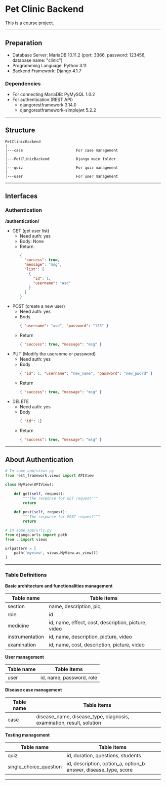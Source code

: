 # Pet Clinic Backend
This is a course project.

---

## Preparation 
- Database Server: MariaDB 10.11.2 (port: 3366, password: 123456, database name: "clinic")
- Programming Language: Python 3.11
- Backend Framework: Django 4.1.7
### Dependencies

- For connecting MariaDB: PyMySQL 1.0.2
- For authentication (REST API)
  - djangorestframework 3.14.0
  - djangorestframework-simplejwt 5.2.2

---

## Structure

```text
PetClinicBackend
|
|---case                        For case management
|
|---PetClinicBackend            Django main folder
|
|---quiz                        For quiz management
|
|---user                        For user management

```

---


## Interfaces

### Authentication

**/authentication/**

- GET (get user list)
  - Need auth: yes
  - Body: None
  - Return:
    ```json
    { 
      "success": true, 
      "message": "msg",
      "list": [
        {
          "id": 1,
          "username": "asd"
        }
      ]
    }
    ```
- POST (create a new user)
  - Need auth: yes
  - Body
    ```json
    { "username": "asd", "password": "123" }
    ```
  - Return
    ```json
    { "success": true, "message": "msg" }
    ```
- PUT (Modify the useranme or password)
  - Need auth: yes
  - Body 
    ```json 
    { "id": 1, "username": "new_name", "password": "new_pword" }
    ```
  - Return
    ```json
    { "success": true, "message": "msg" }
    ```
- DELETE
  - Need auth: yes
  - Body
    ```json
    { "id": 1}
    ```
  - Return
    ```json
    { "success": true, "message": "msg" }
    ```

---

## About Authentication

```python
# In some_app/views.py
from rest_framework.views import APIView

class MyView(APIView):
    
    def get(self, request):
        """The response for GET request"""
        return
    
    def post(self, request):
        """The response for POST request"""
        return

# In some_app/urls.py
from django.urls import path
from . import views

urlpattern = [
    path('myview', views.MyView.as_view())
]
```

---

### Table Definitions

**Basic architecture and functionalities management**

| Table name      | Table items                                         |
|-----------------|-----------------------------------------------------|
| section         | name, description, pic,                             |
| role            | id                                                  |
| medicine        | id, name, effect, cost, description, picture, video |
| instrumentation | id, name, description, picture, video               |
 | examination     | id, name, cost, description, picture, video         |

**User management**

| Table name | Table items              |
|------------|--------------------------|
| user       | id, name, password, role |

**Disease case management**

| Table name | Table items                                                          |
|------------|----------------------------------------------------------------------|
| case       | disease_name, disease_type, diagnosis, examination, result, solution |

**Testing management**

| Table name             | Table items                                                     |
|------------------------|-----------------------------------------------------------------|
| quiz                   | id, duration, questions, students                               |
| single_choice_question | id, description, option_a, option_b answer, disease_type, score |

---

